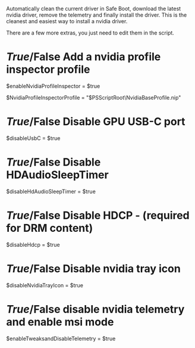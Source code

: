 Automatically clean the current driver in Safe Boot, download the latest nvidia driver, remove the telemetry and finally install the driver. This is the cleanest and easiest way to install a nvidia driver.

There are a few more extras, you just need to edit them in the script.

# $True/$False Add a nvidia profile inspector profile
$enableNvidiaProfileInspector = $true

$NvidiaProfileInspectorProfile = "$PSScriptRoot\NvidiaBaseProfile.nip"

# $True/$False Disable GPU USB-C port
$disableUsbC = $true

# $True/$False Disable HDAudioSleepTimer
$disableHdAudioSleepTimer = $true

# $True/$False Disable HDCP - (required for DRM content)
$disableHdcp = $true

# $True/$False Disable nvidia tray icon
$disableNvidiaTrayIcon = $true

# $True/$False disable nvidia telemetry and enable msi mode
$enableTweaksandDisableTelemetry = $true
